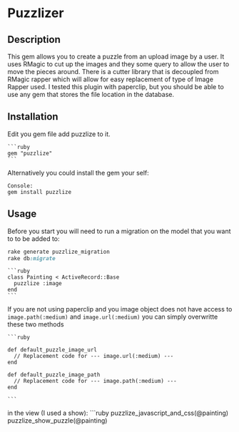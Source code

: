 # Puzzlizer

## 	Description

This gem allows you to create a puzzle from an upload image by a user. It uses RMagic to cut up the images and they some query to allow the user to move the pieces 
around. There is a cutter library that is decoupled from RMagic rapper which will allow for easy replacement of type of Image Rapper used. I tested this plugin with 
paperclip, but you should be able to use any gem that stores the file location in the database.

##	Installation

Edit you gem file add puzzlize to it.

	```ruby
	gem "puzzlize"
	```
Alternatively you could install the gem your self:

	Console:
	gem install puzzlize

##	Usage

Before you start you will need to run a migration on the model that you want to to be added to:
  ```ruby
  rake generate puzzlize_migration
  rake db:migrate
  ```

	```ruby
	class Painting < ActiveRecord::Base
	  puzzlize :image
	end
	```

If you are not using paperclip and you image object does not have access to `image.path(:medium)` and `image.url(:medium)` you can simply overwritte these two methods 

	```ruby

	def default_puzzle_image_url
	  // Replacement code for --- image.url(:medium) ---
	end

	def default_puzzle_image_path
	  // Replacement code for --- image.path(:medium) ---
	end

	```

in the view (I used a show):
	```ruby
	puzzlize_javascript_and_css(@painting)
	puzzlize_show_puzzle(@painting)
	
  ```
  
  